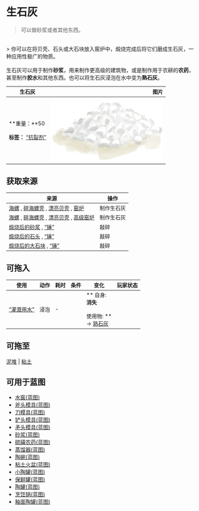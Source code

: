 # 生石灰  
> 可以做砂浆或者其他东西。  
<br>  
> 你可以在将贝壳、石头或大石块放入窑炉中，煅烧完成后将它们磨成生石灰，一种应用性极广的物质。<br><br>生石灰可以用于制作<b>砂浆</b>，用来制作更高级的建筑物，或是制作用于农耕的<b>农药</b>，甚至制作<b>胶水</b>和其他东西。也可以将生石灰浸泡在水中变为<b>熟石灰</b>。  
  
  生石灰  |   图片   
 ----  |  ----:   
 **重量：**50<br><br>**标签：**	[“抗裂剂”](tag_Temper.md)  |  <img decoding="async" src="Sprite/Quicklime.png" href="a.md" style="max-width:300px;max-height:300px;">   
  
## 获取来源  
来源  |  操作  
----  |  ----  
[海螺](Conch.md) , [碎海螺壳](ConchBroken.md) , [漂亮贝壳](SeashellsPretty.md) , [窑炉](Kiln.md)  |  制作生石灰  
[海螺](Conch.md) , [碎海螺壳](ConchBroken.md) , [漂亮贝壳](SeashellsPretty.md) , [高级窑炉](KilnAdvanced.md)  |  制作生石灰  
[煅烧后的砂浆](MortarBurnt.md) , [“锤”](tag_Hammer.md)  |  敲碎  
[煅烧后的石头](StoneBurnt.md) , [“锤”](tag_Hammer.md)  |  敲碎  
[煅烧后的大石块](StoneHeavyBurnt.md) , [“锤”](tag_Hammer.md)  |  敲碎  
## 可拖入  
使用  |  动作  |  耗时  |  条件  |  变化  |  玩家状态  
----  |  ----  |  ----  |  ----  |  ----  |  ----  
[“灌溉用水”](tag_WaterFresh.md)  |  浸泡<br>  |  -  |    |  ** 自身: **<br>消失<br><br>** 使用物: **<br>→ [熟石灰](LQ_SlakedLime.md)  |    
## 可拖至  
[泥堆](MudPile.md) | [粘土](Clay.md)  
## 可用于蓝图  
- [水窖(蓝图)](Bp_Cistern.md)  
- [斧头模具(蓝图)](Bp_MoldAxe.md)  
- [刀模具(蓝图)](Bp_MoldKnife.md)  
- [铲头模具(蓝图)](Bp_MoldShovel.md)  
- [矛头模具(蓝图)](Bp_MoldSpear.md)  
- [砂浆(蓝图)](Bp_Mortar.md)  
- [硫磺农药(蓝图)](Bp_PesticideBrimstone.md)  
- [蒸馏器(蓝图)](Bp_Alembic.md)  
- [陶碗(蓝图)](Bp_ClayBowl.md)  
- [粘土火盆(蓝图)](Bp_ClayFirePit.md)  
- [小陶罐(蓝图)](Bp_ClayJar.md)  
- [保鲜罐(蓝图)](Bp_ClayPotCooler.md)  
- [陶罐(蓝图)](Bp_ClayVase.md)  
- [烹饪锅(蓝图)](Bp_CookingPot.md)  
- [釉面陶罐(蓝图)](Bp_GlazedVase.md)  
  
  


<script>document.title="生石灰 - 卡牌生存百科 Card Survival Wiki";</script>